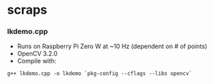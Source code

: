 # scraps

### lkdemo.cpp
- Runs on Raspberry Pi Zero W at ~10 Hz (dependent on # of points)
- OpenCV 3.2.0
- Compile with:
```
g++ lkdemo.cpp -o lkdemo `pkg-config --cflags --libs opencv`
```
